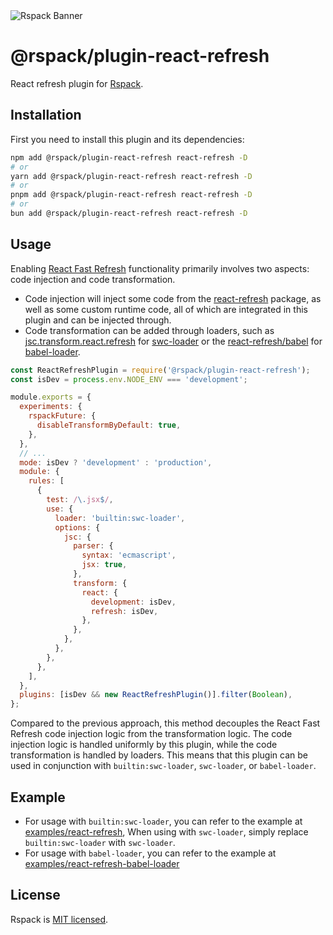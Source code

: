 <picture>
  <source media="(prefers-color-scheme: dark)" srcset="https://assets.rspack.dev/rspack/rspack-banner-plain-dark.png">
  <img alt="Rspack Banner" src="https://assets.rspack.dev/rspack/rspack-banner-plain-light.png">
</picture>

# @rspack/plugin-react-refresh

React refresh plugin for [Rspack](https://github.com/web-infra-dev/rspack).

## Installation

First you need to install this plugin and its dependencies:

```bash
npm add @rspack/plugin-react-refresh react-refresh -D
# or
yarn add @rspack/plugin-react-refresh react-refresh -D
# or
pnpm add @rspack/plugin-react-refresh react-refresh -D
# or
bun add @rspack/plugin-react-refresh react-refresh -D
```

## Usage

Enabling [React Fast Refresh](https://reactnative.dev/docs/fast-refresh) functionality primarily involves two aspects: code injection and code transformation.

- Code injection will inject some code from the [react-refresh](https://www.npmjs.com/package/react-refresh) package, as well as some custom runtime code, all of which are integrated in this plugin and can be injected through.
- Code transformation can be added through loaders, such as [jsc.transform.react.refresh](https://swc.rs/docs/configuration/compilation#jsctransformreactrefresh) for [swc-loader](https://swc.rs/docs/usage/swc-loader) or the [react-refresh/babel](https://github.com/facebook/react/tree/main/packages/react-refresh) for [babel-loader](https://github.com/babel/babel-loader).

```js
const ReactRefreshPlugin = require('@rspack/plugin-react-refresh');
const isDev = process.env.NODE_ENV === 'development';

module.exports = {
  experiments: {
    rspackFuture: {
      disableTransformByDefault: true,
    },
  },
  // ...
  mode: isDev ? 'development' : 'production',
  module: {
    rules: [
      {
        test: /\.jsx$/,
        use: {
          loader: 'builtin:swc-loader',
          options: {
            jsc: {
              parser: {
                syntax: 'ecmascript',
                jsx: true,
              },
              transform: {
                react: {
                  development: isDev,
                  refresh: isDev,
                },
              },
            },
          },
        },
      },
    ],
  },
  plugins: [isDev && new ReactRefreshPlugin()].filter(Boolean),
};
```

Compared to the previous approach, this method decouples the React Fast Refresh code injection logic from the transformation logic. The code injection logic is handled uniformly by this plugin, while the code transformation is handled by loaders. This means that this plugin can be used in conjunction with `builtin:swc-loader`, `swc-loader`, or `babel-loader`.

## Example

- For usage with `builtin:swc-loader`, you can refer to the example at [examples/react-refresh](https://github.com/rspack-contrib/rspack-examples/tree/main/rspack/react-refresh/rspack.config.js), When using with `swc-loader`, simply replace `builtin:swc-loader` with `swc-loader`.
- For usage with `babel-loader`, you can refer to the example at [examples/react-refresh-babel-loader](https://github.com/rspack-contrib/rspack-examples/tree/main/rspack/react-refresh-babel-loader/rspack.config.js)

## License

Rspack is [MIT licensed](https://github.com/web-infra-dev/rspack/blob/main/LICENSE).
